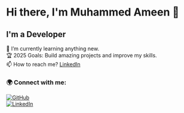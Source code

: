 # Hi there, I'm Muhammed Ameen 👋  

## I'm a Developer  

🌱 I’m currently learning anything new.  
🏆 2025 Goals: Build amazing projects and improve my skills.  
📫 How to reach me? [LinkedIn](https://www.linkedin.com/in/muhammed-ameen22/)  

### 🌍 Connect with me:  
[![GitHub](https://img.shields.io/badge/GitHub-000?style=for-the-badge&logo=github)]([https://github.com/Muhammed-Ameen-22/])  
[![LinkedIn](https://img.shields.io/badge/LinkedIn-0077B5?style=for-the-badge&logo=linkedin)]([https://www.linkedin.com/in/muhammed-ameen22/])  
